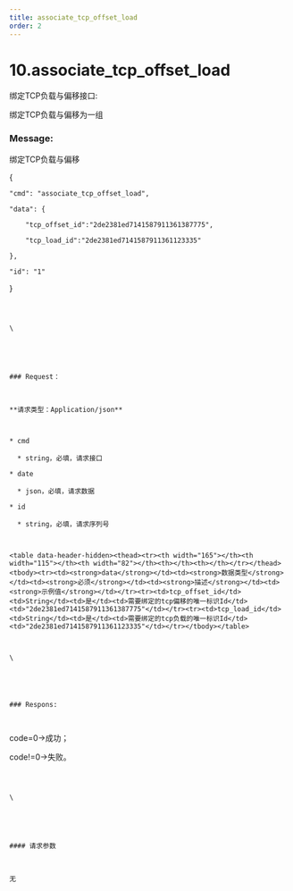 ```yaml
---
title: associate_tcp_offset_load
order: 2
---
```

# 10.associate\_tcp\_offset\_load



 



绑定TCP负载与偏移接口:

绑定TCP负载与偏移为一组



### Message:  





绑定TCP负载与偏移

{

    "cmd": "associate_tcp_offset_load",

    "data": {

        "tcp_offset_id":"2de2381ed7141587911361387775",

        "tcp_load_id":"2de2381ed7141587911361123335"

    },

    "id": "1"

}

```



\





### Request：    



**请求类型：Application/json**



* cmd

  * string，必填，请求接口

* date

  * json，必填，请求数据

* id

  * string，必填，请求序列号



<table data-header-hidden><thead><tr><th width="165"></th><th width="115"></th><th width="82"></th><th></th><th></th></tr></thead><tbody><tr><td><strong>data</strong></td><td><strong>数据类型</strong></td><td><strong>必须</strong></td><td><strong>描述</strong></td><td><strong>示例值</strong></td></tr><tr><td>tcp_offset_id</td><td>String</td><td>是</td><td>需要绑定的tcp偏移的唯一标识Id</td><td>"2de2381ed7141587911361387775"</td></tr><tr><td>tcp_load_id</td><td>String</td><td>是</td><td>需要绑定的tcp负载的唯一标识Id</td><td>"2de2381ed7141587911361123335"</td></tr></tbody></table>



\





### Respons:     



```

code=0->成功；

code!=0->失败。

```



\





#### 请求参数



无
